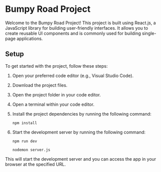 # Bumpy Road Project

Welcome to the Bumpy Road Project! This project is built using React.js, a JavaScript library for building user-friendly interfaces. It allows you to create reusable UI components and is commonly used for building single-page applications.

## Setup

To get started with the project, follow these steps:

1. Open your preferred code editor (e.g., Visual Studio Code).
2. Download the project files.
3. Open the project folder in your code editor.
4. Open a terminal within your code editor.
5. Install the project dependencies by running the following command:

   ```
   npm install
   ```

6. Start the development server by running the following command:

   ```
   npm run dev

   nodemon server.js
   ```

This will start the development server and you can access the app in your browser at the specified URL.